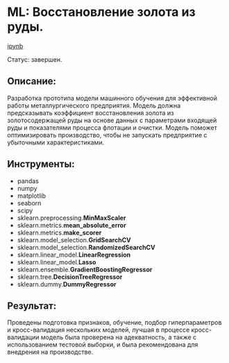 # ML: Восстановление золота из руды.

[ipynb](https://github.com/Lvsnv/Portfolio/blob/main/ML_gold_recovery/gold_recovery.ipynb)

Статус: завершен.

## Описание:

Разработка прототипа модели машинного обучения для эффективной работы металлургического предприятия. Модель должна предсказывать коэффициент восстановления золота из золотосодержащей руды на основе данных с параметрами входящей руды и показателями процесса флотации и очистки. Модель поможет оптимизировать производство, чтобы не запускать предприятие с убыточными характеристиками.

## Инструменты:
- pandas 
- numpy 
- matplotlib 
- seaborn 
- scipy
- sklearn.preprocessing.**MinMaxScaler**
- sklearn.metrics.**mean_absolute_error**
- sklearn.metrics.**make_scorer**
- sklearn.model_selection.**GridSearchCV**
- sklearn.model_selection.**RandomizedSearchCV**
- sklearn.linear_model.**LinearRegression**
- sklearn.linear_model.**Lasso**
- sklearn.ensemble.**GradientBoostingRegressor**
- sklearn.tree.**DecisionTreeRegressor**
- sklearn.dummy.**DummyRegressor**

## Результат:

Проведены подготовка признаков, обучение, подбор гиперпараметров и кросс-валидация нескольких моделей, лучшая в процессе кросс-валидации модель была проверена на адекватность, а также с использованием тестовой выборки, и была рекомендована для внедрения на производстве. 
